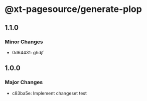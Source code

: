 # @xt-pagesource/generate-plop

## 1.1.0

### Minor Changes

- 0d64431: ghdjf

## 1.0.0

### Major Changes

- c83ba5e: Implement changeset test
